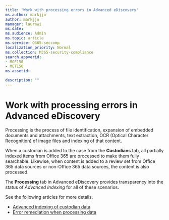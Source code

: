 ```yaml
---
title: "Work with processing errors in Advanced eDiscovery"
ms.author: markjjo
author: markjjo
manager: laurawi
ms.date: 
ms.audience: Admin
ms.topic: article
ms.service: O365-seccomp
localization_priority: Normal
ms.collection: M365-security-compliance 
search.appverid: 
- MOE150
- MET150
ms.assetid: 

description: ""
---
```


# Work with processing errors in Advanced eDiscovery

Processing is the process of file identification, expansion of embedded documents and attachments, text extraction, OCR (Optical Character Recognition) of image files and indexing of that content.  

When a custodian is added to the case from the **Custodians** tab, all partially indexed items from Office 365 are processed to make them fully searchable.  Likewise, when content is added to a review set from Office 365 data sources or non-Office 365 data sources, the content is also processed.

The **Processing** tab in Advanced eDiscovery provides transparency into the status of *Advanced Indexing* for all of these scenarios.

See the following articles for more details.

- [Advanced indexing of custodian data](indexing-custodian-data.md)
- [Error remediation when processing data](error-remediation.md)
